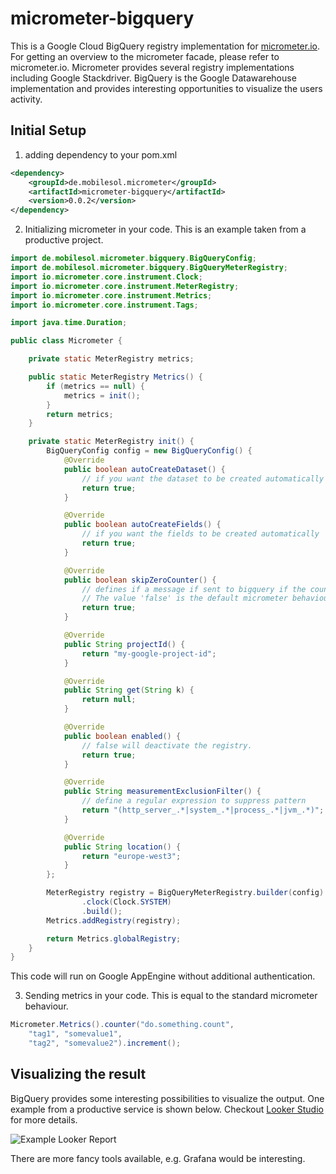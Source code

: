 # micrometer-bigquery

This is a Google Cloud BigQuery registry implementation for [micrometer.io](https://github.com/micrometer-metrics/micrometer).
For getting an overview to the micrometer facade, please refer to micrometer.io.
Micrometer provides several registry implementations including Google Stackdriver. BigQuery is the Google Datawarehouse implementation and
provides interesting opportunities to visualize the users activity.

## Initial Setup

1. adding dependency to your pom.xml

```xml
<dependency>
    <groupId>de.mobilesol.micrometer</groupId>
    <artifactId>micrometer-bigquery</artifactId>
    <version>0.0.2</version>
</dependency>
```

2. Initializing micrometer in your code. This is an example taken from a productive project.
```java
import de.mobilesol.micrometer.bigquery.BigQueryConfig;
import de.mobilesol.micrometer.bigquery.BigQueryMeterRegistry;
import io.micrometer.core.instrument.Clock;
import io.micrometer.core.instrument.MeterRegistry;
import io.micrometer.core.instrument.Metrics;
import io.micrometer.core.instrument.Tags;

import java.time.Duration;

public class Micrometer {

    private static MeterRegistry metrics;

    public static MeterRegistry Metrics() {
        if (metrics == null) {
            metrics = init();
        }
        return metrics;
    }

    private static MeterRegistry init() {
        BigQueryConfig config = new BigQueryConfig() {
            @Override
            public boolean autoCreateDataset() {
                // if you want the dataset to be created automatically
                return true;
            }

            @Override
            public boolean autoCreateFields() {
                // if you want the fields to be created automatically
                return true;
            }

            @Override
            public boolean skipZeroCounter() {
                // defines if a message if sent to bigquery if the count is 0.
                // The value 'false' is the default micrometer behaviour, but you might want to reduce unnecessary requests.  
                return true;
            }

            @Override
            public String projectId() {
                return "my-google-project-id";
            }

            @Override
            public String get(String k) {
                return null;
            }

            @Override
            public boolean enabled() {
                // false will deactivate the registry.
                return true;
            }

            @Override
            public String measurementExclusionFilter() {
                // define a regular expression to suppress pattern
                return "(http_server_.*|system_.*|process_.*|jvm_.*)";
            }

            @Override
            public String location() {
                return "europe-west3";
            }
        };

        MeterRegistry registry = BigQueryMeterRegistry.builder(config)
                .clock(Clock.SYSTEM)
                .build();
        Metrics.addRegistry(registry);

        return Metrics.globalRegistry;
    }
}

```
This code will run on Google AppEngine without additional authentication.

3. Sending metrics in your code. This is equal to the standard micrometer behaviour.
```java
Micrometer.Metrics().counter("do.something.count",
    "tag1", "somevalue1",
    "tag2", "somevalue2").increment();
```

## Visualizing the result

BigQuery provides some interesting possibilities to visualize the output.
One example from a productive service is shown below. Checkout
[Looker Studio](https://cloud.google.com/looker-studio) for more details.

![Example Looker Report](https://quaestio24.de/images/looker.jpg)

There are more fancy tools available, e.g. Grafana would be interesting.

